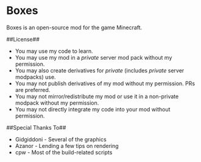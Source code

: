 Boxes
=====
Boxes is an open-source mod for the game Minecraft.

##License##
* You may use my code to learn.
* You may use my mod in a _private_ server mod pack without my permission.
* You may also create derivatives for _private_ (includes _private_ server modpacks) use.
* You may not publish derivatives of my mod without my permission. PRs are preferred.
* You may not mirror/redistribute my mod or use it in a non-private modpack without my permission.
* You may not directly integrate my code into your mod without permission.

##Special Thanks To##
* Gidgiddoni - Several of the graphics
* Azanor - Lending a few tips on rendering
* cpw - Most of the build-related scripts
